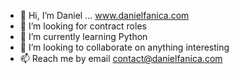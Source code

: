 - 👋 Hi, I’m Daniel ... www.danielfanica.com
- 👀 I’m looking for contract roles
- 🌱 I’m currently learning Python
- 💞️ I’m looking to collaborate on anything interesting
- 📫 Reach me by email contact@danielfanica.com

